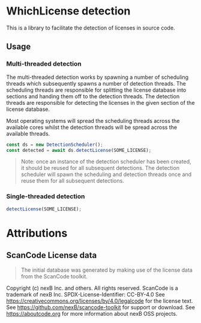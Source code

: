 # WhichLicense detection

This is a library to facilitate the detection of licenses in source code.

## Usage

### Multi-threaded detection

The multi-threaded detection works by spawning a number of scheduling threads
which subsequently spawns a number of detection threads. The scheduling threads
are responsible for splitting the license database into sections and handing
them off to the detection threads. The detection threads are responsible for
detecting the licenses in the given section of the license database.

Most operating systems will spread the scheduling threads across the available
cores whilst the detection threads will be spread across the available threads.

```typescript
const ds = new DetectionScheduler();
const detected = await ds.detectLicense(SOME_LICENSE);
```

> Note: once an instance of the detection scheduler has been created, it should
> be reused for all subsequent detections. The detection scheduler will spawn
> the scheduling and detection threads once and reuse them for all subsequent
> detections.

### Single-threaded detection

```typescript
detectLicense(SOME_LICENSE);
```

# Attributions

## ScanCode License data

> The initial database was generated by making use of the license data from the
> ScanCode toolkit.

Copyright (c) nexB Inc. and others. All rights reserved. ScanCode is a trademark
of nexB Inc. SPDX-License-Identifier: CC-BY-4.0 See
https://creativecommons.org/licenses/by/4.0/legalcode for the license text. See
https://github.com/nexB/scancode-toolkit for support or download. See
https://aboutcode.org for more information about nexB OSS projects.
